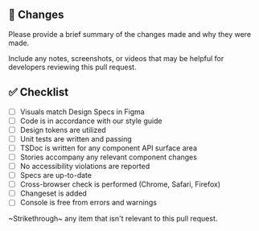 ## 📝 Changes

Please provide a brief summary of the changes made and why they were made.

Include any notes, screenshots, or videos that may be helpful for developers reviewing this pull request.

## ✅ Checklist

- [ ] Visuals match Design Specs in Figma
- [ ] Code is in accordance with our style guide
- [ ] Design tokens are utilized
- [ ] Unit tests are written and passing
- [ ] TSDoc is written for any component API surface area
- [ ] Stories accompany any relevant component changes
- [ ] No accessibility violations are reported
- [ ] Specs are up-to-date
- [ ] Cross-browser check is performed (Chrome, Safari, Firefox)
- [ ] Changeset is added
- [ ] Console is free from errors and warnings

~Strikethrough~ any item that isn't relevant to this pull request.
